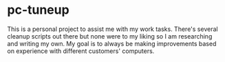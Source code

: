 # pc-tuneup

This is a personal project to assist me with my work tasks. There's several cleanup scripts out there but none were to my liking so I am researching and writing my own. My goal is to always be making improvements based on experience with different customers' computers.
